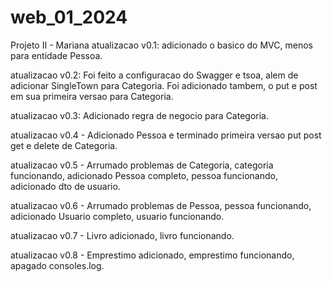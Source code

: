 # web_01_2024
Projeto II - Mariana
atualizacao v0.1: adicionado o basico do MVC, menos para entidade Pessoa.

atualizacao v0.2: Foi feito a configuracao do Swagger e tsoa, alem de adicionar SingleTown para Categoria. Foi adicionado tambem, o put e post em sua primeira versao para Categoria.

atualizacao v0.3: Adicionado regra de negocio para Categoria.

atualizacao v0.4 - Adicionado Pessoa e terminado primeira versao put post get e delete de Categoria.

atualizacao v0.5 - Arrumado problemas de Categoria, categoria funcionando, adicionado Pessoa completo, pessoa funcionando, adicionado dto de usuario.

atualizacao v0.6 - Arrumado problemas de Pessoa, pessoa funcionando, adicionado Usuario completo, usuario funcionando.

atualizacao v0.7 - Livro adicionado, livro funcionando.

atualizacao v0.8 - Emprestimo adicionado, emprestimo funcionando, apagado consoles.log.